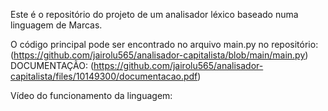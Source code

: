 Este é o repositório do projeto de um analisador léxico baseado numa linguagem de Marcas.

O código principal pode ser encontrado no arquivo main.py no repositório:(https://github.com/jairolu565/analisador-capitalista/blob/main/main.py)
DOCUMENTAÇÃO: (https://github.com/jairolu565/analisador-capitalista/files/10149300/documentacao.pdf)

Vídeo do funcionamento da linguagem:

